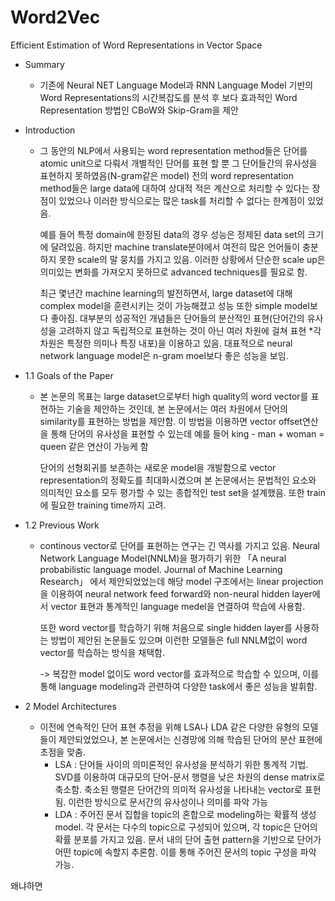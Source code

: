# Word2Vec
Efficient Estimation of Word Representations in Vector Space

- Summary
  - 기존에 Neural NET Language Model과 RNN Language Model 기반의 Word Representations의 시간복잡도를 분석 후 보다 효과적인 Word Representation 방법인 CBoW와 Skip-Gram을 제안
    

- Introduction
  - 그 동안의 NLP에서 사용되는 word representation method들은 단어를 atomic unit으로 다뤄서 개별적인 단어를 표현 할 뿐 그 단어들간의 유사성을 표현하지 못하였음(N-gram같은 model)
    전의 word representation method들은 large data에 대하여 상대적 적은 계산으로 처리할 수 있다는 장점이 있었으나 이러한 방식으로는 많은 task를 처리할 수 없다는 한계점이 있었음.
    
    예를 들어 특정 domain에 한정된 data의 경우 성능은 정제된 data set의 크기에 달려있음. 하지만 machine translate분야에서 여전히 많은 언어들이 충분하지 못한 scale의 말 뭉치를 가지고 있음.
    이러한 상황에서 단순한 scale up은 의미있는 변화를 가져오지 못하므로 advanced techniques를 필요로 함.

    최근 몇년간 machine learning의 발전하면서, large dataset에 대해 complex model을 훈련시키는 것이 가능해졌고 성능 또한 simple model보다 좋아짐. 대부분의 성공적인 개념들은 단어들의 분산적인
    표현(단어간의 유사성을 고려하지 않고 독립적으로 표현하는 것이 아닌 여러 차원에 걸쳐 표현 *각 차원은 특정한 의미나 특징 내포)을 이용하고 있음. 대표적으로 neural network language model은 n-gram moel보다 좋은 성능을 보임.

- 1.1 Goals of the Paper
  - 본 논문의 목표는 large dataset으로부터 high quality의 word vector를 표현하는 기술을 제안하는 것인데, 본 논문에서는 여러 차원에서 단어의 similarity를 표현하는 방법을 제안함.
    이 방법을 이용하면 vector offset연산을 통해 단어의 유사성을 표현할 수 있는데 예를 들어 king - man + woman = queen 같은 연산이 가능케 함

    단어의 선형회귀를 보존하는 새로운 model을 개발함으로 vector representation의 정확도를 최대화시켰으며 본 논문에서는 문법적인 요소와 의미적인 요소를 모두 평가할 수 있는 종합적인 test set을 설계했음. 
    또한 train에 필요한 training time까지 고려.

- 1.2 Previous Work
  - continous vector로 단어를 표현하는 연구는 긴 역사를 가지고 있음. Neural Network Language Model(NNLM)을 평가하기 위한 「A neural probabilistic language model. Journal of Machine Learning Research」
    에서 제안되었었는데 해당 model 구조에서는 linear projection을 이용하여 neural network feed forward와 non-neural hidden layer에서 vector 표현과 통계적인 language medel을 연결하여 학습에 사용함.

    또한 word vector를 학습하기 위해 처음으로 single hidden layer를 사용하는 방법이 제안된 논문들도 있으며 이런한 모델들은 full NNLM없이 word vector를 학습하는 방식을 채택함.

    -> 복잡한 model 없이도 word vector를 효과적으로 학습할 수 있으며, 이를 통해 language modeling과 관련하여 다양한 task에서 좋은 성능을 발휘함.

- 2 Model Architectures
  - 이전에 연속적인 단어 표현 추정을 위해 LSA나 LDA 같은 다양한 유형의 모델들이 제안되었었으나, 본 논문에서는 신경망에 의해 학습된 단어의 분산 표현에 초점을 맞춤.
    - LSA : 단어들 사이의 의미론적인 유사성을 분석하기 위한 통계적 기법. SVD를 이용하여 대규모의 단어-문서 행렬을 낮은 차원의 dense matrix로 축소함.
      축소된 행렬은 단어간의 의미적 유사성을 나타내는 vector로 표현됨. 이런한 방식으로 문서간의 유사성이나 의미를 파악 가능
    - LDA : 주어진 문서 집합을 topic의 혼합으로 modeling하는 확률적 생성 model. 각 문서는 다수의 topic으로 구성되어 있으며, 각 topic은 단어의 확률 분포를 가지고 있음.
      문서 내의 단어 출현 pattern을 기반으로 단어가 어떤 topic에 속할지 추론함. 이를 통해 주어진 문서의 topic 구성을 파악 가능.
      
왜냐하면

